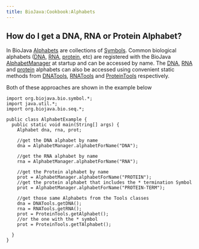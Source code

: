 ```yaml
---
title: BioJava:Cookbook:Alphabets
---
```


How do I get a DNA, RNA or Protein Alphabet?
--------------------------------------------

In BioJava
[Alphabets](http://www.biojava.org/docs/api14/org/biojava/bio/symbol/Alphabet.html)
are collections of
[Symbols](http://www.biojava.org/docs/api14/org/biojava/bio/symbol/Symbol.html).
Common biological alphabets ([DNA](wp:DNA "wikilink"),
[RNA](wp:RNA "wikilink"), [protein](wp:protein "wikilink"), etc) are
registered with the BioJava
[AlphabetManager](http://www.biojava.org/docs/api14/org/biojava/bio/symbol/AlphabetManager.html)
at startup and can be accessed by name. The [DNA](wp:DNA "wikilink"),
[RNA](wp:RNA "wikilink") and [protein](wp:protein "wikilink") alphabets
can also be accessed using convenient static methods from
[DNATools](http://www.biojava.org/docs/api14/org/biojava/bio/seq/DNATools.html),
[RNATools](http://www.biojava.org/docs/api14/org/biojava/bio/seq/RNATools.html)
and
[ProteinTools](http://www.biojava.org/docs/api14/org/biojava/bio/seq/ProteinTools.html)
respectively.

Both of these approaches are shown in the example below

    import org.biojava.bio.symbol.*;
    import java.util.*;
    import org.biojava.bio.seq.*;

    public class AlphabetExample {
      public static void main(String[] args) {
        Alphabet dna, rna, prot;

        //get the DNA alphabet by name
        dna = AlphabetManager.alphabetForName("DNA");

        //get the RNA alphabet by name
        rna = AlphabetManager.alphabetForName("RNA");

        //get the Protein alphabet by name
        prot = AlphabetManager.alphabetForName("PROTEIN");
        //get the protein alphabet that includes the * termination Symbol
        prot = AlphabetManager.alphabetForName("PROTEIN-TERM");

        //get those same Alphabets from the Tools classes
        dna = DNATools.getDNA();
        rna = RNATools.getRNA();
        prot = ProteinTools.getAlphabet();
        //or the one with the * symbol
        prot = ProteinTools.getTAlphabet();

      }
    }
